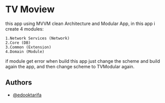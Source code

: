 
# TV Moview

this app using MVVM clean Architecture and Modular App, in this app i create 4 modules:

    1.Network Services (Network)
    2.Core (DB)
    3.Common (Extension)
    4.Domain (Module)

if module get error when build this app just change the scheme and build again the app, and then change scheme to TVModular again.


## Authors

- [@edooktarifa](https://github.com/edooktarifa/TVMovies)

